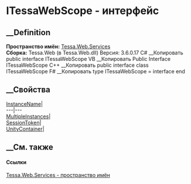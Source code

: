 # ITessaWebScope - интерфейс
##  __Definition
 **Пространство имён:** [Tessa.Web.Services](N_Tessa_Web_Services.htm)  
 **Сборка:** Tessa.Web (в Tessa.Web.dll) Версия: 3.6.0.17
C# __Копировать
     public interface ITessaWebScope
VB __Копировать
     Public Interface ITessaWebScope
C++ __Копировать
     public interface class ITessaWebScope
F# __Копировать
     type ITessaWebScope = interface end
##  __Свойства
[InstanceName](P_Tessa_Web_Services_ITessaWebScope_InstanceName.htm)|  
---|---  
[MultipleInstances](P_Tessa_Web_Services_ITessaWebScope_MultipleInstances.htm)|  
[SessionToken](P_Tessa_Web_Services_ITessaWebScope_SessionToken.htm)|  
[UnityContainer](P_Tessa_Web_Services_ITessaWebScope_UnityContainer.htm)|  
## __См. также
#### Ссылки
[Tessa.Web.Services - пространство имён](N_Tessa_Web_Services.htm)
